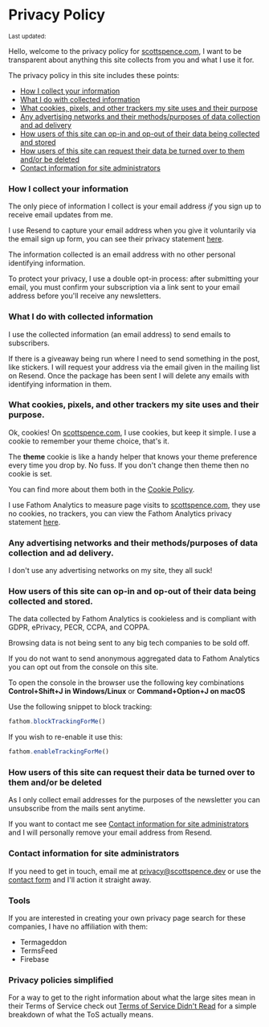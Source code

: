 <script>
  import {
    DateUpdated, 
    Small 
  } from '$lib/components'
</script>

# Privacy Policy

<Small>
  Last updated: <DateUpdated date="2024-04-14" small="true" />
</Small>

Hello, welcome to the privacy policy for [scottspence.com](), I want
to be transparent about anything this site collects from you and what
I use it for.

The privacy policy in this site includes these points:

- [How I collect your information]
- [What I do with collected information]
- [What cookies, pixels, and other trackers my site uses and their
  purpose]
- [Any advertising networks and their methods/purposes of data
  collection and ad delivery]
- [How users of this site can op-in and op-out of their data being
  collected and stored]
- [How users of this site can request their data be turned over to
  them and/or be deleted]
- [Contact information for site administrators]

### How I collect your information

The only piece of information I collect is your email address _if_ you
sign up to receive email updates from me.

I use Resend to capture your email address when you give it
voluntarily via the email sign up form, you can see their privacy
statement [here][0].

The information collected is an email address with no other personal
identifying information.

To protect your privacy, I use a double opt-in process: after
submitting your email, you must confirm your subscription via a link
sent to your email address before you'll receive any newsletters.

### What I do with collected information

I use the collected information (an email address) to send emails to
subscribers.

If there is a giveaway being run where I need to send something in the
post, like stickers. I will request your address via the email given
in the mailing list on Resend. Once the package has been sent I will
delete any emails with identifying information in them.

### What cookies, pixels, and other trackers my site uses and their purpose.

Ok, cookies! On [scottspence.com](), I use cookies, but keep it
simple. I use a cookie to remember your theme choice, that's it.

The **theme** cookie is like a handy helper that knows your theme
preference every time you drop by. No fuss. If you don't change then
theme then no cookie is set.

You can find more about them both in the
[Cookie Policy](/cookie-policy).

I use Fathom Analytics to measure page visits to [scottspence.com](),
they use no cookies, no trackers, you can view the Fathom Analytics
privacy statement [here][1].

### Any advertising networks and their methods/purposes of data collection and ad delivery.

I don't use any advertising networks on my site, they all suck!

### How users of this site can op-in and op-out of their data being collected and stored.

<!-- cSpell:ignore pecr,ccpa,coppa -->

The data collected by Fathom Analytics is cookieless and is compliant
with GDPR, ePrivacy, PECR, CCPA, and COPPA.

Browsing data is not being sent to any big tech companies to be sold
off.

If you do not want to send anonymous aggregated data to Fathom
Analytics you can opt out from the console on this site.

To open the console in the browser use the following key combinations
**Control+Shift+J in Windows/Linux** or **Command+Option+J on macOS**

Use the following snippet to block tracking:

```js
fathom.blockTrackingForMe()
```

If you wish to re-enable it use this:

```js
fathom.enableTrackingForMe()
```

### How users of this site can request their data be turned over to them and/or be deleted

As I only collect email addresses for the purposes of the newsletter
you can unsubscribe from the mails sent anytime.

If you want to contact me see [Contact information for site
administrators] and I will personally remove your email address from
Resend.

### Contact information for site administrators

If you need to get in touch, email me at [privacy@scottspence.dev] or
use the [contact form] and I'll action it straight away.

### Tools

If you are interested in creating your own privacy page search for
these companies, I have no affiliation with them:

- Termageddon
- TermsFeed
- Firebase

### Privacy policies simplified

For a way to get to the right information about what the large sites
mean in their Terms of Service check out [Terms of Service Didn't
Read] for a simple breakdown of what the ToS actually means.

<!-- Links -->
<!-- cSpell:ignore methodspurposes,andor -->

[how i collect your information]: #how-i-collect-your-information
[what i do with collected information]:
	#what-i-do-with-collected-information
[what cookies, pixels, and other trackers my site uses and their purpose]:
	#what-cookies-pixels-and-other-trackers-my-site-uses-and-their-purpose
[any advertising networks and their methods/purposes of data collection and ad delivery]:
	#any-advertising-networks-and-their-methodspurposes-of-data-collection-and-ad-delivery
[how users of this site can op-in and op-out of their data being collected and stored]:
	#how-users-of-this-site-can-op-in-and-op-out-of-their-data-being-collected-and-stored
[how users of this site can request their data be turned over to them and/or be deleted]:
	#how-users-of-this-site-can-request-their-data-be-turned-over-to-them-andor-be-deleted
[contact information for site administrators]:
	#contact-information-for-site-administrators
[0]: https://resend.com/legal/privacy-policy
[1]: https://usefathom.com/privacy
[privacy@scottspence.dev]:
	mailto:privacy@scottspence.dev?subject=Privacy%20Concern&body=Hi%20Scott%2C%0D%0A%0D%0AI%20have%20a%20concern%20about%20my%20privacy%20on%20your%20site.
[contact form]: /contact
[terms of service didn't read]: https://tosdr.org
[contact information for site administrators]:
	#contact-information-for-site-administrators
